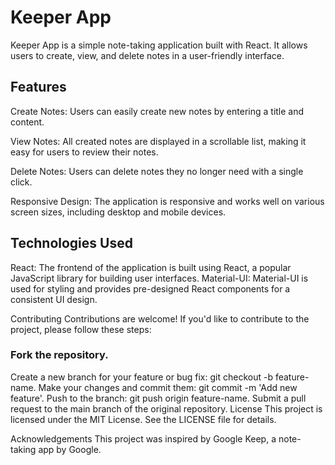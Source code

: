 # Keeper App
Keeper App is a simple note-taking application built with React. It allows users to create, view, and delete notes in a user-friendly interface.

## Features
Create Notes: Users can easily create new notes by entering a title and content.

View Notes: All created notes are displayed in a scrollable list, making it easy for users to review their notes.

Delete Notes: Users can delete notes they no longer need with a single click.

Responsive Design: The application is responsive and works well on various screen sizes, including desktop and mobile devices.

## Technologies Used
React: The frontend of the application is built using React, a popular JavaScript library for building user interfaces.
Material-UI: Material-UI is used for styling and provides pre-designed React components for a consistent UI design.


Contributing
Contributions are welcome! If you'd like to contribute to the project, please follow these steps:

### Fork the repository.
Create a new branch for your feature or bug fix: git checkout -b feature-name.
Make your changes and commit them: git commit -m 'Add new feature'.
Push to the branch: git push origin feature-name.
Submit a pull request to the main branch of the original repository.
License
This project is licensed under the MIT License. See the LICENSE file for details.

Acknowledgements
This project was inspired by Google Keep, a note-taking app by Google.

